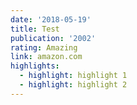 ```yaml
---
date: '2018-05-19'
title: Test
publication: '2002'
rating: Amazing
link: amazon.com
highlights:
  - highlight: highlight 1
  - highlight: highlight 2
---
```


